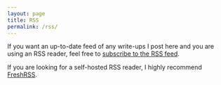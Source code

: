 ```yaml
---
layout: page
title: RSS
permalink: /rss/
---
```


If you want an up-to-date feed of any write-ups I post here and you are using an RSS reader, feel free to [subscribe to the RSS feed](/feed.xml).

If you are looking for a self-hosted RSS reader, I highly recommend [FreshRSS](https://www.freshrss.org/). 